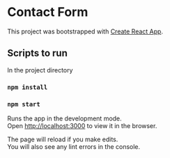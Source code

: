 # Contact Form

This project was bootstrapped with [Create React App](https://github.com/facebook/create-react-app).

## Scripts to run

In the project directory

### `npm install`

### `npm start`

Runs the app in the development mode.<br>
Open [http://localhost:3000](http://localhost:3000) to view it in the browser.

The page will reload if you make edits.<br>
You will also see any lint errors in the console.
